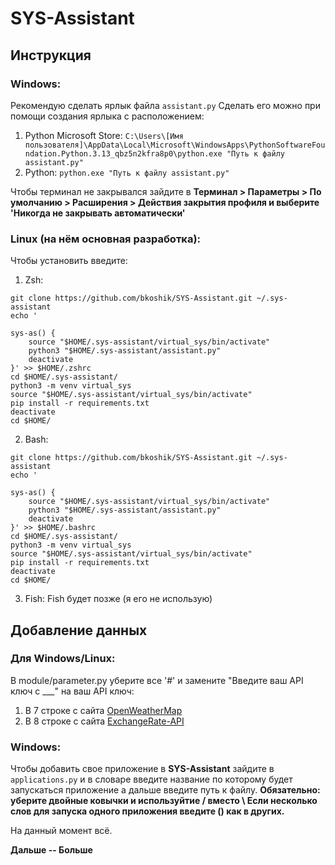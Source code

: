 # SYS-Assistant

## Инструкция
### Windows:
  Рекомендую сделать ярлык файла `assistant.py`
  Сделать его можно при помощи создания ярлыка с расположением: 
  1. Python Microsoft Store: `C:\Users\[Имя пользователя]\AppData\Local\Microsoft\WindowsApps\PythonSoftwareFoundation.Python.3.13_qbz5n2kfra8p0\python.exe "Путь к файлу assistant.py"`
  2. Python: `python.exe "Путь к файлу assistant.py"`
  
  Чтобы терминал не закрывался зайдите в **Терминал > Параметры > По умолчанию > Расширения > Действия закрытия профиля и выберите 'Никогда не закрывать автоматически'**

### Linux (на нём основная разработка):
  Чтобы установить введите:
  1. Zsh:
 
    git clone https://github.com/bkoshik/SYS-Assistant.git ~/.sys-assistant
    echo '
    
    sys-as() {
        source "$HOME/.sys-assistant/virtual_sys/bin/activate"
        python3 "$HOME/.sys-assistant/assistant.py"
        deactivate
    }' >> $HOME/.zshrc
    cd $HOME/.sys-assistant/
    python3 -m venv virtual_sys
    source "$HOME/.sys-assistant/virtual_sys/bin/activate"
    pip install -r requirements.txt
    deactivate
    cd $HOME/

  2. Bash:

    git clone https://github.com/bkoshik/SYS-Assistant.git ~/.sys-assistant
    echo '
    
    sys-as() {
        source "$HOME/.sys-assistant/virtual_sys/bin/activate"
        python3 "$HOME/.sys-assistant/assistant.py"
        deactivate
    }' >> $HOME/.bashrc
    cd $HOME/.sys-assistant/
    python3 -m venv virtual_sys
    source "$HOME/.sys-assistant/virtual_sys/bin/activate"
    pip install -r requirements.txt
    deactivate
    cd $HOME/

  3. Fish: Fish будет позже (я его не использую)

## Добавление данных
### Для Windows/Linux:
  В module/parameter.py уберите все '#' и замените "Введите ваш API ключ с ___" на ваш API ключ: 
  1. В 7 строке с сайта [OpenWeatherMap](https://home.openweathermap.org/api_keys)
  2. В 8 строке с сайта [ExchangeRate-API](https://app.exchangerate-api.com/dashboard)

### Windows:
  Чтобы добавить свое приложение в **SYS-Assistant** зайдите в `applications.py` и в словаре введите название по которому будет запускаться приложение а дальше введите путь к файлу.
  **Обязательно: уберите двойные ковычки и используйтие / вместо \ Если несколько слов для запуска одного приложения введите () как в других.**

На данный момент всё.

**Дальше -- Больше**

